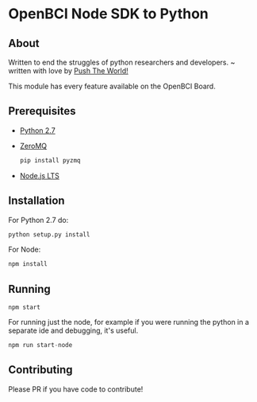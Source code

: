 # OpenBCI Node SDK to Python

## About

Written to end the struggles of python researchers and developers. ~ written with love by [Push The World!](http://www.pushtheworldllc.com)

This module has every feature available on the OpenBCI Board.

## Prerequisites

* [Python 2.7](https://www.python.org/downloads/)
* [ZeroMQ](http://zeromq.org/bindings:python)

  ```py
  pip install pyzmq
  ```
* [Node.js LTS](https://nodejs.org/en/)


## Installation
For Python 2.7 do:
```bash
python setup.py install
```
For Node:
```bash
npm install
```

## Running
```
npm start
```
For running just the node, for example if you were running the python in a separate ide and debugging, it's useful.
```python
npm run start-node
```

## Contributing
Please PR if you have code to contribute!
